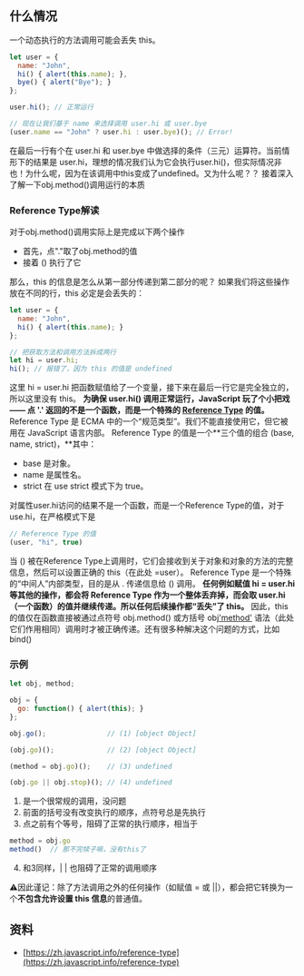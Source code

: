 ## 什么情况
一个动态执行的方法调用可能会丢失 this。
```javascript
let user = {
  name: "John",
  hi() { alert(this.name); },
  bye() { alert("Bye"); }
};

user.hi(); // 正常运行

// 现在让我们基于 name 来选择调用 user.hi 或 user.bye
(user.name == "John" ? user.hi : user.bye)(); // Error!
```
在最后一行有个在 user.hi 和 user.bye 中做选择的条件（三元）运算符。当前情形下的结果是 user.hi，理想的情况我们认为它会执行user.hi()，但实际情况非也！为什么呢，因为在该调用中this变成了undefined。又为什么呢？？
接着深入了解一下obj.method()调用运行的本质
### Reference Type解读
对于obj.method()调用实际上是完成以下两个操作

- 首先，点"."取了obj.method的值
- 接着 () 执行了它

那么，this 的信息是怎么从第一部分传递到第二部分的呢？
如果我们将这些操作放在不同的行，this 必定是会丢失的：
```javascript
let user = {
  name: "John",
  hi() { alert(this.name); }
};

// 把获取方法和调用方法拆成两行
let hi = user.hi;
hi(); // 报错了，因为 this 的值是 undefined
```
这里 hi = user.hi 把函数赋值给了一个变量，接下来在最后一行它是完全独立的，所以这里没有 this。
**为确保 user.hi() 调用正常运行，JavaScript 玩了个小把戏 —— 点 '.' 返回的不是一个函数，而是一个特殊的 **[Reference Type](https://tc39.github.io/ecma262/#sec-reference-specification-type)** 的值。**
Reference Type 是 ECMA 中的一个“规范类型”。我们不能直接使用它，但它被用在 JavaScript 语言内部。
Reference Type 的值是一个**三个值的组合 (base, name, strict)，**其中：

- base 是对象。
- name 是属性名。
- strict 在 use strict 模式下为 true。

对属性user.hi访问的结果不是一个函数，而是一个Reference Type的值，对于use.hi，在严格模式下是
```javascript
// Reference Type 的值
(user, "hi", true)
```
当 () 被在Reference Type上调用时，它们会接收到关于对象和对象的方法的完整信息，然后可以设置正确的 this（在此处 =user）。
Reference Type 是一个特殊的“中间人”内部类型，目的是从 . 传递信息给 () 调用。
**任何例如赋值 hi = user.hi 等其他的操作，都会将 Reference Type 作为一个整体丢弃掉，而会取 user.hi（一个函数）的值并继续传递。所以任何后续操作都“丢失”了 this。**
因此，this 的值仅在函数直接被通过点符号 obj.method() 或方括号 obj['method']() 语法（此处它们作用相同）调用时才被正确传递。还有很多种解决这个问题的方式，比如bind()
### 示例
```javascript
let obj, method;

obj = {
  go: function() { alert(this); }
};

obj.go();               // (1) [object Object]

(obj.go)();             // (2) [object Object]

(method = obj.go)();    // (3) undefined

(obj.go || obj.stop)(); // (4) undefined
```

1. 是一个很常规的调用，没问题
2. 前面的括号没有改变执行的顺序，点符号总是先执行
3. 点之前有个等号，阻碍了正常的执行顺序，相当于
```javascript
method = obj.go
method()  // 那不完犊子嘛，没有this了
```

4. 和3同样，| | 也阻碍了正常的调用顺序

⚠️因此谨记：除了方法调用之外的任何操作（如赋值 = 或 ||），都会把它转换为一个**不包含允许设置 this 信息**的普通值。

## 资料

- [https://zh.javascript.info/reference-type](https://zh.javascript.info/reference-type)
